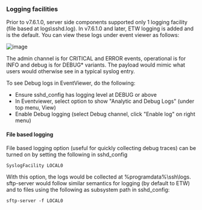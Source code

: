 ### Logging facilities
Prior to v7.6.1.0, server side components supported only 1 logging facility (file based at logs\sshd.log). 
In v7.6.1.0 and later, ETW logging is added and is the default. You can view these logs under event viewer as follows:


![image](https://user-images.githubusercontent.com/14185020/37054957-4c6b2d4e-2135-11e8-90e3-3eba472ffc46.png)

The admin channel is for CRITICAL and ERROR events, operational is for INFO and debug is for DEBUG* variants.
The payload would mimic what users would otherwise see in a typical syslog entry. 

To see Debug logs in EventViewer, do the following:
- Ensure sshd_config has logging level at DEBUG or above
- In Eventviewer, select option to show "Analytic and Debug Logs" (under top menu, View)
- Enable Debug logging (select Debug channel, click "Enable log" on right menu) 

#### File based logging
File based logging option (useful for quickly collecting debug traces) can be turned on by setting the following in sshd_config

 `SyslogFacility LOCAL0 `

With this option, the logs would be collected at %programdata%\ssh\logs.
sftp-server would follow similar semantics for logging (by default to ETW) and to files using the following as subsystem path in sshd_config:

`sftp-server -f LOCAL0`
